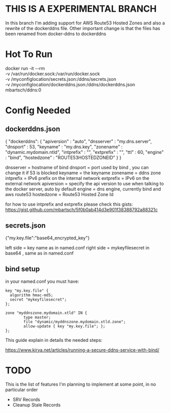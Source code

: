 # THIS IS A EXPERIMENTAL BRANCH
In this branch I'm adding support for AWS Route53 Hosted Zones and also
a rewrite of the dockerddns file. 
Other important change is that the files has been renamed from 
docker-ddns to dockerddns

# Hot To Run
docker run -it --rm \
	-v /var/run/docker.sock:/var/run/docker.sock \
	-v /myconfiglocation/secrets.json:/ddns/secrets.json \
	-v /myconfiglocation/dockerddns.json:/ddns/dockerddns.json \
	 mbartsch/ddns:0

# Config Needed

## dockerddns.json

{
  "dockerddns": {
    "apiversion" : "auto",
    "dnsserver"  : "my.dns.server",
    "dnsport"    : 53,
    "keyname"    : "my.dns.key",
    "zonename"   : "dynamic.mydomain.ntld",
    "intprefix"  : "",
    "extprefix"  : "",
    "ttl"        : 60,
    "engine"     : "bind",
    "hostedzone" : "ROUTE53HOSTEDZONEID"
  }
}

dnsserver  = hostname of bind
dnsport    = port used by bind , you can change it if 53 is blocked
keyname    = the keyname
zonename   = ddns zone
intprefix  = IPv6 prefix on the internal network
extprefix  = IPv6 on the external network
apiversion = specify the api version to use when talking to the docker server, auto by default
engine     = dns engine, currently bind and aws route53
hostedzone = Route53 Hosted Zone Id

for how to use intprefix and extprefix please check this gists:
https://gist.github.com/mbartsch/5f0b0ab414d3e901f38388792a88321c


## secrets.json


{"my.key.file":"base64_encrypted_key"}

left side  = key name as in named.conf
right side = mykeyfilesecret in base64 , same as in named.conf

## bind setup
in your named.conf you must have:

```
key "my.key.file" {
  algorithm hmac-md5;
  secret "mykeyfilesecret";
};

zone "myddnszone.mydomain.xtld" IN {
        type master;
        file "dynamic/myddnszone.mydomain.xtld.zone";
        allow-update { key "my.key.file"; };
};
```


This guide explain in details the needed steps:

https://www.kirya.net/articles/running-a-secure-ddns-service-with-bind/

# TODO
This is the list of features I'm planning to implement at some point, in no particular order
   * SRV Records
   * Cleanup Stale Records
